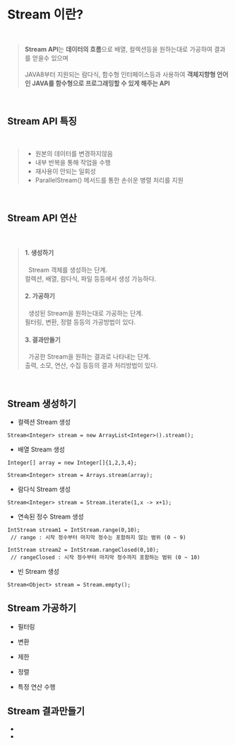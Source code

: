 #  Stream 이란?  
</br>

> **Stream API**는 **데이터의 흐름**으로 배열, 컬렉션등을 원하는대로 가공하여 결과를 얻을수 있으며 </br></br>
> JAVA8부터 지원되는 람다식, 함수형 인터페이스등과 사용하여 
> **객체지향형 언어인 JAVA를 함수형으로 프로그래밍할 수 있게 해주는 API**

</br>

## Stream API 특징  
</br>

> - 원본의 데이터를 변경하지않음
> - 내부 반복을 통해 작업을 수행
> - 재사용이 안되는 일회성 
> - ParallelStream() 메서드를 통한 손쉬운 병렬 처리를 지원

</br>


## Stream API 연산  
</br>

> #### 1. 생성하기 </br>
>   &nbsp;  Stream 객체를 생성하는 단계. </br>
>        컬렉션, 배열, 람다식, 파일 등등에서 생성 가능하다. </br>
> #### 2. 가공하기 </br>
>    &nbsp; 생성된 Stream을 원하는대로 가공하는 단계. </br>
>        필터링, 변환, 정렬 등등의 가공방법이 있다. </br>
> #### 3. 결과만들기 </br>
>    &nbsp; 가공한 Stream을 원하는 결과로 나타내는 단계. </br>
>        출력, 소모, 연산, 수집 등등의 결과 처리방법이 있다.

</br>

## Stream 생성하기 </br>

- 컬렉션 Stream 생성 </br>

```
Stream<Integer> stream = new ArrayList<Integer>().stream();
```

- 배열 Stream 생성 </br>

```
Integer[] array = new Integer[]{1,2,3,4};
       
Stream<Integer> stream = Arrays.stream(array);
```


- 람다식 Stream 생성 </br>

```
Stream<Integer> stream = Stream.iterate(1,x -> x+1);
```


- 연속된 정수 Stream 생성 </br>

```
IntStream stream1 = IntStream.range(0,10); 
 // range : 시작 정수부터 마지막 정수는 포함하지 않는 범위 (0 ~ 9)
```

```
IntStream stream2 = IntStream.rangeClosed(0,10);
 // rangeClosed : 시작 정수부터 마지막 정수까지 포함하는 범위 (0 ~ 10)
```


- 빈 Stream 생성 </br>


```
Stream<Object> stream = Stream.empty();
```


## Stream 가공하기 </br>

- 필터링       

- 변환

- 제한

- 정렬 

- 특정 연산 수행    

## Stream 결과만들기 </br>

-       

-        
